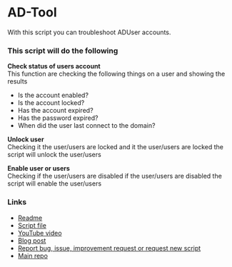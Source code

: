 ﻿# AD-Tool
With this script you can troubleshoot ADUser accounts. 
### This script will do the following 
**Check status of users account**  
This function are checking the following things on a user and showing the results
- Is the account enabled?
- Is the account locked?
- Has the account expired?
- Has the password expired?
- When did the user last connect to the domain?

**Unlock user**  
Checking it the user/users are locked and it the user/users are locked the script will unlock the user/users  

**Enable user or users**  
Checking if the user/users are disabled if the user/users are disabled the script will enable the user/users
### Links
- [Readme](https://github.com/rstolpe/PowerShell-Scripts/blob/main/Windows/AD-Tool.md)
- [Script file](https://github.com/rstolpe/PowerShell-Scripts/blob/main/Windows/AD-Tool.ps1)
- [YouTube video](https://youtu.be/IVy4IBaB_qM)
- [Blog post](https://stolpe.io/created-a-adtool-in-powershell/)
- [Report bug, issue, improvement request or request new script](https://github.com/rstolpe/PowerShell-Scripts/issues/new/choose)
- [Main repo](https://github.com/rstolpe/PowerShell-Scripts)